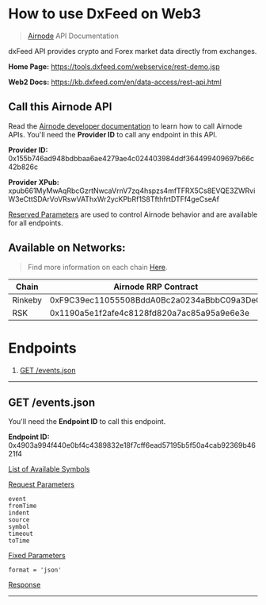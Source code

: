 # How to use DxFeed on Web3

> [Airnode](https://api3.org/airnode) API Documentation

dxFeed API provides crypto and Forex market data directly from exchanges.

**Home Page:** https://tools.dxfeed.com/webservice/rest-demo.jsp 

**Web2 Docs:** https://kb.dxfeed.com/en/data-access/rest-api.html


## Call this Airnode API

Read the [Airnode developer documentation](https://docs.api3.org/d/call-an-airnode) to learn how to call Airnode APIs. You'll need the **Provider ID** to call any endpoint in this API.

**Provider ID:** 0x155b746ad948bdbbaa6ae4279ae4c024403984ddf364499409697b66c42b826c

**Provider XPub:** xpub661MyMwAqRbcGzrtNwcaVrnV7zq4hspzs4mfTFRX5Cs8EVQE3ZWRviW3eCttSDArVoVRswVAThxWr2ycKPbRf1S8TfthfrtDTFf4geCseAf

[Reserved Parameters](https://docs.api3.org/r/reserved-parameters) are used to control Airnode behavior and are available for all endpoints.

## Available on Networks:

> Find more information on each chain [Here](https://ethereum.org/en/developers/docs/networks/).

| Chain   | Airnode RRP Contract                       |
| ------- | ------------------------------------------ |
| Rinkeby | 0xF9C39ec11055508BddA0Bc2a0234aBbbC09a3DeC |
| RSK     | 0x1190a5e1f2afe4c8128fd820a7ac85a95a9e6e3e |

# Endpoints

1. [GET /events.json](#0x4903a994f440e0bf4c4389832e18f7cff6ead57195b5f50a4cab92369b4621f4)

---

## GET /events.json <a name="0x4903a994f440e0bf4c4389832e18f7cff6ead57195b5f50a4cab92369b4621f4"></a>

You'll need the **Endpoint ID** to call this endpoint.

**Endpoint ID:** 0x4903a994f440e0bf4c4389832e18f7cff6ead57195b5f50a4cab92369b4621f4


[List of Available Symbols](https://downloads.dxfeed.com/specifications/symbols.txt)

[Request Parameters](https://docs.api3.org/airnode/pre-alpha/protocols/request-response/request.html#request-parameters)

````solidity
event		
fromTime		
indent		
source		
symbol		
timeout		
toTime		
````

[Fixed Parameters](https://docs.api3.org/pre-alpha/airnode/specifications/ois.html#_5-3-fixedoperationparameters)


````solidity
format = 'json'
````

[Response](https://docs.api3.org/pre-alpha/airnode/specifications/reserved-parameters.html#path)

---
